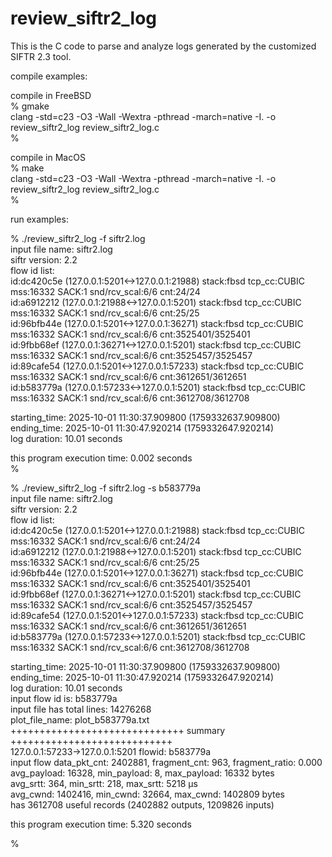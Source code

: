 # review_siftr2_log  
This is the C code to parse and analyze logs generated by the customized SIFTR 2.3 tool.  
  
compile examples:  
  
compile in FreeBSD  
% gmake  
clang -std=c23 -O3 -Wall -Wextra -pthread -march=native -I. -o review_siftr2_log review_siftr2_log.c  
%  
  
compile in MacOS  
% make  
clang -std=c23 -O3 -Wall -Wextra -pthread -march=native -I. -o review_siftr2_log review_siftr2_log.c  
%  
  
run examples:  
  
% ./review_siftr2_log -f siftr2.log  
input file name: siftr2.log  
siftr version: 2.2  
flow id list:  
 id:dc420c5e (127.0.0.1:5201<->127.0.0.1:21988) stack:fbsd tcp_cc:CUBIC mss:16332 SACK:1 snd/rcv_scal:6/6 cnt:24/24  
 id:a6912212 (127.0.0.1:21988<->127.0.0.1:5201) stack:fbsd tcp_cc:CUBIC mss:16332 SACK:1 snd/rcv_scal:6/6 cnt:25/25  
 id:96bfb44e (127.0.0.1:5201<->127.0.0.1:36271) stack:fbsd tcp_cc:CUBIC mss:16332 SACK:1 snd/rcv_scal:6/6 cnt:3525401/3525401  
 id:9fbb68ef (127.0.0.1:36271<->127.0.0.1:5201) stack:fbsd tcp_cc:CUBIC mss:16332 SACK:1 snd/rcv_scal:6/6 cnt:3525457/3525457  
 id:89cafe54 (127.0.0.1:5201<->127.0.0.1:57233) stack:fbsd tcp_cc:CUBIC mss:16332 SACK:1 snd/rcv_scal:6/6 cnt:3612651/3612651  
 id:b583779a (127.0.0.1:57233<->127.0.0.1:5201) stack:fbsd tcp_cc:CUBIC mss:16332 SACK:1 snd/rcv_scal:6/6 cnt:3612708/3612708  
  
starting_time: 2025-10-01 11:30:37.909800 (1759332637.909800)  
ending_time: 2025-10-01 11:30:47.920214 (1759332647.920214)  
log duration: 10.01 seconds  
  
this program execution time: 0.002 seconds  
%  
  
% ./review_siftr2_log -f siftr2.log -s b583779a    
input file name: siftr2.log  
siftr version: 2.2  
flow id list:  
 id:dc420c5e (127.0.0.1:5201<->127.0.0.1:21988) stack:fbsd tcp_cc:CUBIC mss:16332 SACK:1 snd/rcv_scal:6/6 cnt:24/24  
 id:a6912212 (127.0.0.1:21988<->127.0.0.1:5201) stack:fbsd tcp_cc:CUBIC mss:16332 SACK:1 snd/rcv_scal:6/6 cnt:25/25  
 id:96bfb44e (127.0.0.1:5201<->127.0.0.1:36271) stack:fbsd tcp_cc:CUBIC mss:16332 SACK:1 snd/rcv_scal:6/6 cnt:3525401/3525401  
 id:9fbb68ef (127.0.0.1:36271<->127.0.0.1:5201) stack:fbsd tcp_cc:CUBIC mss:16332 SACK:1 snd/rcv_scal:6/6 cnt:3525457/3525457  
 id:89cafe54 (127.0.0.1:5201<->127.0.0.1:57233) stack:fbsd tcp_cc:CUBIC mss:16332 SACK:1 snd/rcv_scal:6/6 cnt:3612651/3612651  
 id:b583779a (127.0.0.1:57233<->127.0.0.1:5201) stack:fbsd tcp_cc:CUBIC mss:16332 SACK:1 snd/rcv_scal:6/6 cnt:3612708/3612708  
  
starting_time: 2025-10-01 11:30:37.909800 (1759332637.909800)  
ending_time: 2025-10-01 11:30:47.920214 (1759332647.920214)  
log duration: 10.01 seconds  
input flow id is: b583779a  
input file has total lines: 14276268  
plot_file_name: plot_b583779a.txt  
++++++++++++++++++++++++++++++ summary ++++++++++++++++++++++++++++  
  127.0.0.1:57233->127.0.0.1:5201 flowid: b583779a  
input flow data_pkt_cnt: 2402881, fragment_cnt: 963, fragment_ratio: 0.000  
           avg_payload: 16328, min_payload: 8, max_payload: 16332 bytes  
           avg_srtt: 364, min_srtt: 218, max_srtt: 5218 µs  
           avg_cwnd: 1402416, min_cwnd: 32664, max_cwnd: 1402809 bytes  
           has 3612708 useful records (2402882 outputs, 1209826 inputs)  
  
this program execution time: 5.320 seconds  
  
%  